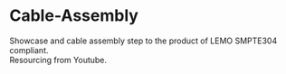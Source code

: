 # Cable-Assembly
Showcase and cable assembly step to the product of LEMO SMPTE304 compliant.<br>
Resourcing from Youtube. <br>
<br><br><br><br><br><br><br><br><br><br><br>








